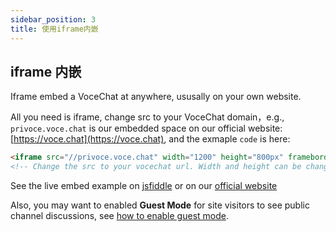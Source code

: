 ```yaml
---
sidebar_position: 3
title: 使用iframe内嵌
---
```


## iframe 内嵌

Iframe embed a VoceChat at anywhere, ususally on your own website.

All you need is iframe, change src to your VoceChat domain，e.g., `privoce.voce.chat` is our embedded space on our official website: [https://voce.chat](https://voce.chat), and the exmaple `code` is here:

```html
<iframe src="//privoce.voce.chat" width="1200" height="800px" frameborder="0" />
<!-- Change the src to your vocechat url. Width and height can be changed, and we recommend using CSS to control it -->
```

See the live embed example on [jsfiddle](https://jsfiddle.net/ao9rqed1/) or on our [official website](https://voce.chat/)

Also, you may want to enabled **Guest Mode** for site visitors to see public channel discussions, see [how to enable guest mode](/setting/server-access-control).
